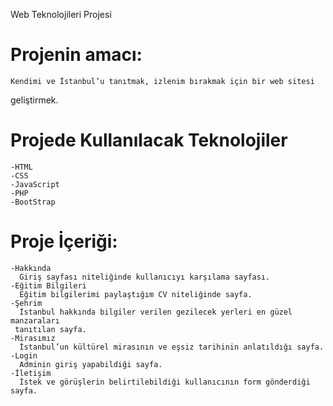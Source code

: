 Web Teknolojileri Projesi 
# Projenin amacı: 
```
Kendimi ve İstanbul’u tanıtmak, izlenim bırakmak için bir web sitesi 
```
geliştirmek.
# Projede Kullanılacak Teknolojiler 
```
-HTML
-CSS
-JavaScript
-PHP
-BootStrap
```
# Proje İçeriği: 
```
-Hakkında
  Giriş sayfası niteliğinde kullanıcıyı karşılama sayfası.
-Eğitim Bilgileri
  Eğitim bilgilerimi paylaştığım CV niteliğinde sayfa.
-Şehrim
  İstanbul hakkında bilgiler verilen gezilecek yerleri en güzel manzaraları 
 tanıtılan sayfa.
-Mirasımız
  İstanbul’un kültürel mirasının ve eşsiz tarihinin anlatıldığı sayfa.
-Login
  Adminin giriş yapabildiği sayfa.
-İletişim
  İstek ve görüşlerin belirtilebildiği kullanıcının form gönderdiği sayfa.
 ```
